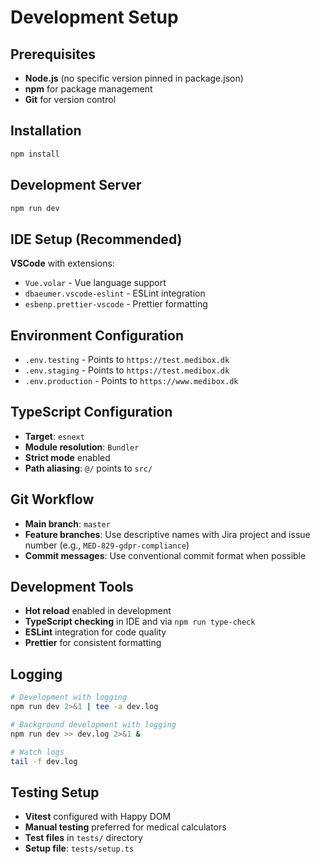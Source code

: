 # Development Setup

## Prerequisites
- **Node.js** (no specific version pinned in package.json)
- **npm** for package management
- **Git** for version control

## Installation
```bash
npm install
```

## Development Server
```bash
npm run dev
```

## IDE Setup (Recommended)
**VSCode** with extensions:
- `Vue.volar` - Vue language support
- `dbaeumer.vscode-eslint` - ESLint integration
- `esbenp.prettier-vscode` - Prettier formatting

## Environment Configuration
- `.env.testing` - Points to `https://test.medibox.dk`
- `.env.staging` - Points to `https://test.medibox.dk`
- `.env.production` - Points to `https://www.medibox.dk`

## TypeScript Configuration
- **Target**: `esnext`
- **Module resolution**: `Bundler`
- **Strict mode** enabled
- **Path aliasing**: `@/` points to `src/`

## Git Workflow
- **Main branch**: `master`
- **Feature branches**: Use descriptive names with Jira project and issue number (e.g., `MED-829-gdpr-compliance`)
- **Commit messages**: Use conventional commit format when possible

## Development Tools
- **Hot reload** enabled in development
- **TypeScript checking** in IDE and via `npm run type-check`
- **ESLint** integration for code quality
- **Prettier** for consistent formatting

## Logging
```bash
# Development with logging
npm run dev 2>&1 | tee -a dev.log

# Background development with logging
npm run dev >> dev.log 2>&1 &

# Watch logs
tail -f dev.log
```

## Testing Setup
- **Vitest** configured with Happy DOM
- **Manual testing** preferred for medical calculators
- **Test files** in `tests/` directory
- **Setup file**: `tests/setup.ts`